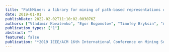 ```yaml
---
title: "PathMiner: a library for mining of path-based representations of code"
date: 2019-01-01
publishDate: 2022-02-02T11:10:02.003076Z
authors: ["Vladimir Kovalenko", "Egor Bogomolov", "Timofey Bryksin", "Alberto Bacchelli"]
publication_types: ["1"]
abstract: ""
featured: false
publication: "*2019 IEEE/ACM 16th International Conference on Mining Software Repositories (MSR)*"
---
```


